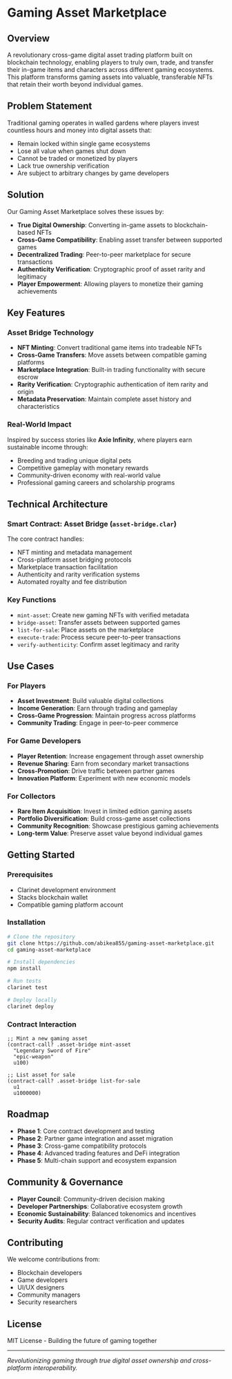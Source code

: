 # Gaming Asset Marketplace

## Overview

A revolutionary cross-game digital asset trading platform built on blockchain technology, enabling players to truly own, trade, and transfer their in-game items and characters across different gaming ecosystems. This platform transforms gaming assets into valuable, transferable NFTs that retain their worth beyond individual games.

## Problem Statement

Traditional gaming operates in walled gardens where players invest countless hours and money into digital assets that:
- Remain locked within single game ecosystems
- Lose all value when games shut down
- Cannot be traded or monetized by players
- Lack true ownership verification
- Are subject to arbitrary changes by game developers

## Solution

Our Gaming Asset Marketplace solves these issues by:
- **True Digital Ownership**: Converting in-game assets to blockchain-based NFTs
- **Cross-Game Compatibility**: Enabling asset transfer between supported games
- **Decentralized Trading**: Peer-to-peer marketplace for secure transactions
- **Authenticity Verification**: Cryptographic proof of asset rarity and legitimacy
- **Player Empowerment**: Allowing players to monetize their gaming achievements

## Key Features

### Asset Bridge Technology
- **NFT Minting**: Convert traditional game items into tradeable NFTs
- **Cross-Game Transfers**: Move assets between compatible gaming platforms
- **Marketplace Integration**: Built-in trading functionality with secure escrow
- **Rarity Verification**: Cryptographic authentication of item rarity and origin
- **Metadata Preservation**: Maintain complete asset history and characteristics

### Real-World Impact

Inspired by success stories like **Axie Infinity**, where players earn sustainable income through:
- Breeding and trading unique digital pets
- Competitive gameplay with monetary rewards
- Community-driven economy with real-world value
- Professional gaming careers and scholarship programs

## Technical Architecture

### Smart Contract: Asset Bridge (`asset-bridge.clar`)
The core contract handles:
- NFT minting and metadata management
- Cross-platform asset bridging protocols
- Marketplace transaction facilitation
- Authenticity and rarity verification systems
- Automated royalty and fee distribution

### Key Functions
- `mint-asset`: Create new gaming NFTs with verified metadata
- `bridge-asset`: Transfer assets between supported games
- `list-for-sale`: Place assets on the marketplace
- `execute-trade`: Process secure peer-to-peer transactions
- `verify-authenticity`: Confirm asset legitimacy and rarity

## Use Cases

### For Players
- **Asset Investment**: Build valuable digital collections
- **Income Generation**: Earn through trading and gameplay
- **Cross-Game Progression**: Maintain progress across platforms
- **Community Trading**: Engage in peer-to-peer commerce

### For Game Developers
- **Player Retention**: Increase engagement through asset ownership
- **Revenue Sharing**: Earn from secondary market transactions
- **Cross-Promotion**: Drive traffic between partner games
- **Innovation Platform**: Experiment with new economic models

### For Collectors
- **Rare Item Acquisition**: Invest in limited edition gaming assets
- **Portfolio Diversification**: Build cross-game asset collections
- **Community Recognition**: Showcase prestigious gaming achievements
- **Long-term Value**: Preserve asset value beyond individual games

## Getting Started

### Prerequisites
- Clarinet development environment
- Stacks blockchain wallet
- Compatible gaming platform account

### Installation
```bash
# Clone the repository
git clone https://github.com/abikea855/gaming-asset-marketplace.git
cd gaming-asset-marketplace

# Install dependencies
npm install

# Run tests
clarinet test

# Deploy locally
clarinet deploy
```

### Contract Interaction
```clarity
;; Mint a new gaming asset
(contract-call? .asset-bridge mint-asset 
  "Legendary Sword of Fire" 
  "epic-weapon" 
  u100)

;; List asset for sale
(contract-call? .asset-bridge list-for-sale 
  u1 
  u1000000)
```

## Roadmap

- **Phase 1**: Core contract development and testing
- **Phase 2**: Partner game integration and asset migration
- **Phase 3**: Cross-game compatibility protocols
- **Phase 4**: Advanced trading features and DeFi integration
- **Phase 5**: Multi-chain support and ecosystem expansion

## Community & Governance

- **Player Council**: Community-driven decision making
- **Developer Partnerships**: Collaborative ecosystem growth
- **Economic Sustainability**: Balanced tokenomics and incentives
- **Security Audits**: Regular contract verification and updates

## Contributing

We welcome contributions from:
- Blockchain developers
- Game developers
- UI/UX designers
- Community managers
- Security researchers

## License

MIT License - Building the future of gaming together

---

*Revolutionizing gaming through true digital asset ownership and cross-platform interoperability.*

